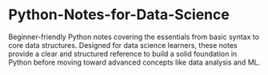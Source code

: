 # Python-Notes-for-Data-Science
Beginner-friendly Python notes covering the essentials from basic syntax to core data structures. Designed for data science learners, these notes provide a clear and structured reference to build a solid foundation in Python before moving toward advanced concepts like data analysis and ML.
